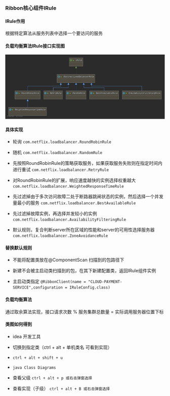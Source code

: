 
### Ribbon核心组件IRule

#### IRule作用

根据特定算法从服务列表中选择一个要访问的服务

#### 负载均衡算法IRule接口实现图

![IRule](../image/IRule.jpg)

#### 具体实现

+ 轮询 `com.netflix.loadbalancer.RoundRobinRule`

+ 随机 `com.netflix.loadbalancer.RandomRule`

+ 先按照RoundRobinRule的策略获取服务，如果获取服务失败则在指定时间内进行重试 `com.netflix.loadbalancer.RetryRule`

+ 对RoundRobinRule的扩展，响应速度越快的实例选择权重越大 `com.netflix.loadbalancer.WeightedResponseTimeRule`

+ 先过滤掉由于多次访问故障二处于断路器跳闸状态的实例，然后选择一个并发量最小的服务 `com.netflix.loadbalancer.BestAvailableRule`

+ 先过滤掉故障实例，再选择并发较小的实例 `com.netflix.loadbalancer.AvailabilityFilteringRule`

+ 默认规则，复合判断server所在区域的性能和server的可用性选择服务器 `com.netflix.loadbalancer.ZoneAvoidanceRule`


#### 替换默认规则

+ 不能将配置类放在@ComponentScan 扫描到的包路径下

+ 新建不会被主启动类扫描到的包，在其下新建配置类，返回IRule组件实例

+ 主启动类指定 `@RibbonClient(name = "CLOUD-PAYMENT-SERVICE",configuration = IRuleConfig.class)`

#### 负载均衡算法

通过取余算法实现，接口请求次数 % 服务集群总数量 = 实际调用服务器位置下标


#### 类图如何得到

+ idea 开发工具

+ 切换到指定类（ctrl + alt + 单机类名 可看到实现）

+ `ctrl + alt + shift + u`

+ `java Class Diagrams`

+ 查看父级 `ctrl + alt + p 或右击弹窗选择 `

+ 查看实现（子级） `ctrl + alt + B 或右击弹窗选择 `
